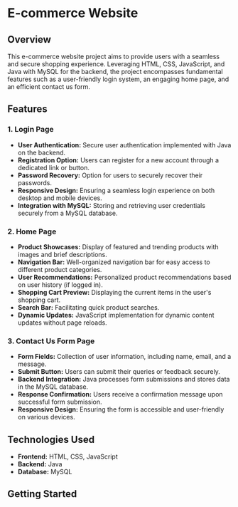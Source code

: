 # E-commerce Website

## Overview

This e-commerce website project aims to provide users with a seamless and secure shopping experience. Leveraging HTML, CSS, JavaScript, and Java with MySQL for the backend, the project encompasses fundamental features such as a user-friendly login system, an engaging home page, and an efficient contact us form.

## Features

### 1. Login Page

- **User Authentication:** Secure user authentication implemented with Java on the backend.
- **Registration Option:** Users can register for a new account through a dedicated link or button.
- **Password Recovery:** Option for users to securely recover their passwords.
- **Responsive Design:** Ensuring a seamless login experience on both desktop and mobile devices.
- **Integration with MySQL:** Storing and retrieving user credentials securely from a MySQL database.

### 2. Home Page

- **Product Showcases:** Display of featured and trending products with images and brief descriptions.
- **Navigation Bar:** Well-organized navigation bar for easy access to different product categories.
- **User Recommendations:** Personalized product recommendations based on user history (if logged in).
- **Shopping Cart Preview:** Displaying the current items in the user's shopping cart.
- **Search Bar:** Facilitating quick product searches.
- **Dynamic Updates:** JavaScript implementation for dynamic content updates without page reloads.

### 3. Contact Us Form Page

- **Form Fields:** Collection of user information, including name, email, and a message.
- **Submit Button:** Users can submit their queries or feedback securely.
- **Backend Integration:** Java processes form submissions and stores data in the MySQL database.
- **Response Confirmation:** Users receive a confirmation message upon successful form submission.
- **Responsive Design:** Ensuring the form is accessible and user-friendly on various devices.

## Technologies Used

- **Frontend:** HTML, CSS, JavaScript
- **Backend:** Java
- **Database:** MySQL

## Getting Started


